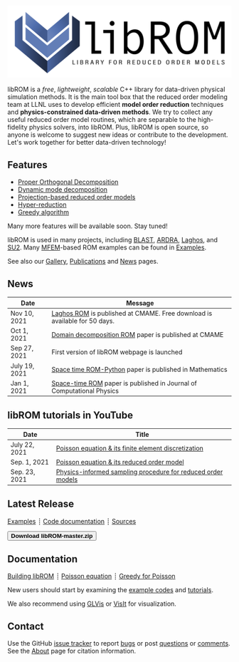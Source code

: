 <div class="col-md-6" markdown="1">

[![libROM logo](img/logo-libROM2.png)](gallery.md)

libROM is a _free_, _lightweight_, _scalable_ C++ library for data-driven
physical simulation methods.  It is the main tool box that the reduced order
modeling team at LLNL uses to develop efficient **model order reduction**
techniques and **physics-constrained data-driven methods**. We try to collect
any useful reduced order model routines, which are separable to the
high-fidelity physics solvers, into libROM. Plus, libROM is open source, so
anyone is welcome to suggest new ideas or contribute to the development. Let's
work together for better data-driven technology!

## Features

* [Proper Orthogonal Decomposition](features.md#proper-orthogonal-decomposition)
* [Dynamic mode decomposition](features.md#dynamic-mode-decomposition)
* [Projection-based reduced order models](features.md#projection-based-reduced-order-model)
* [Hyper-reduction](features.md#hyper-reduction)
* [Greedy algorithm](features.md#greedy-sampling-algorithm)

Many more features will be available soon. Stay tuned!

libROM is used in many projects, including
[BLAST](http://www.llnl.gov/casc/blast),
[ARDRA](https://computing.llnl.gov/projects/ardra-scaling-up-sweep-transport-algorithms),
[Laghos](https://github.com/CEED/Laghos/tree/rom),
and [SU2](https://su2code.github.io/). Many [MFEM](https://mfem.org)-based ROM
examples can be found in [Examples](examples.md).

See also our [Gallery](gallery.md), [Publications](publications.md) and
[News](news.md) pages.

</div><div class="col-md-6 news-table" markdown="1">


## News

Date         | Message
------------ | -----------------------------------------------------------------
Nov 10, 2021 | [Laghos ROM](https://urldefense.us/v3/__https://authors.elsevier.com/c/1e3CuAQEIviQh__;!!G2kpM7uM-TzIFchu!lNscH11b6rqEkl8wLcLC-3yJIar4noKW-QYuT9Iq3BY-voRnakYgCxjWCYzDQE6Z$) is published at CMAME. Free download is available for 50 days.
Oct 1, 2021  | [Domain decomposition ROM](https://www.sciencedirect.com/science/article/pii/S0045782521003285) paper is published at CMAME
Sep 27, 2021 | First version of libROM webpage is launched
July 19, 2021| [Space time ROM-Python](https://www.mdpi.com/2227-7390/9/14/1690) paper is published in Mathematics
Jan 1, 2021  | [Space-time ROM](https://doi.org/10.1016/j.jcp.2020.109845) paper is published in Journal of Computational Physics

## libROM tutorials in YouTube
Date         | Title
------------ | -----------------------------------------------------------------
July 22, 2021| [Poisson equation & its finite element discretization](https://youtu.be/YaZPtlbGay4)
Sep. 1, 2021| [Poisson equation & its reduced order model](https://youtu.be/YlFrBP31riA)
Sep. 23, 2021| [Physics-informed sampling procedure for reduced order models](https://youtu.be/A5JlIXRHxrI)

## Latest Release

[Examples](examples.md)
┊ [Code documentation](http://software.llnl.gov/libROM/html/index.html)
┊ [Sources](https://github.com/LLNL/libROM)

[<button type="button" class="btn btn-success">
**Download libROM-master.zip**
</button>](https://github.com/LLNL/libROM/archive/refs/heads/master.zip)

<!---
[Older releases](download.md) ┊ [Python wrapper](https://github.com/mfem/PylibROM)
-->

## Documentation

[Building libROM](building.md)
┊ [Poisson equation](poisson.md)
┊ [Greedy for Poisson](poisson_greedy.md)

New users should start by examining the [example codes](examples.md) and
[tutorials](poisson.md).

We also recommend using [GLVis](http://glvis.org) or
[VisIt](https://visit-dav.github.io/visit-website/) for visualization.


## Contact

Use the GitHub [issue tracker](https://github.com/LLNL/libROM/issues)
to report [bugs](https://github.com/LLNL/libROM/issues/new?labels=bug)
or post [questions](https://github.com/LLNL/libROM/issues/new?labels=question)
or [comments](https://github.com/LLNL/libROM/issues/new?labels=comments).
See the [About](about.md) page for citation information.


</div>

<div class="col-md-12"></div>
